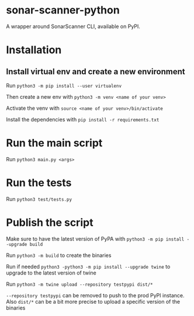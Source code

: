 # sonar-scanner-python
A wrapper around SonarScanner CLI, available on PyPI.

# Installation 

## Install virtual env and create a new environment

Run `python3 -m pip install --user virtualenv`

Then create a new env with `python3 -m venv <name of your venv>`

Activate the venv with `source <name of your venv>/bin/activate`

Install the dependencies with `pip install -r requirements.txt`

# Run the main script

Run `python3 main.py <args>`

# Run the tests

Run `python3 test/tests.py`


# Publish the script

Make sure to have the latest version of PyPA with `python3 -m pip install --upgrade build`

Run `python3 -m build` to create the binaries

Run if needed `python3 -python3 -m pip install --upgrade twine` to upgrade to the latest version of twine

Run `python3 -m twine upload --repository testpypi dist/*` 

`--repository testpypi` can be removed to push to the prod PyPI instance.
Also `dist/*` can be a bit more precise to upload a specific version of the binaries
